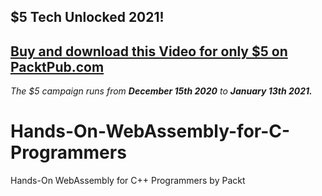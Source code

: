 ## $5 Tech Unlocked 2021!
[Buy and download this Video for only $5 on PacktPub.com](https://www.packtpub.com/product/hands-on-webassembly-for-c-programmers-video/9781839217753)
-----
*The $5 campaign         runs from __December 15th 2020__ to __January 13th 2021.__*

# Hands-On-WebAssembly-for-C-Programmers
Hands-On WebAssembly for C++ Programmers by Packt 
